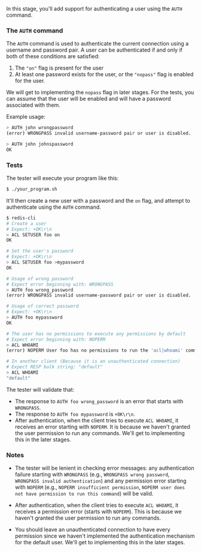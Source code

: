 In this stage, you'll add support for authenticating a user using the `AUTH` command.

### The `AUTH` command

The `AUTH` command is used to authenticate the current connection using a username and password pair. A user can be authenticated if and only if both of these conditions are satisfied:

1. The `"on"` flag is present for the user
2. At least one password exists for the user, or the `"nopass"` flag is enabled for the user.

We will get to implementing the `nopass` flag in later stages. For the tests, you can assume that the user will be enabled and will have a password associated with them.

Example usage:

```bash
> AUTH john wrongpassword
(error) WRONGPASS invalid username-password pair or user is disabled.

> AUTH john johnspassword
OK
```

### Tests

The tester will execute your program like this:

```bash
$ ./your_program.sh
```

It'll then create a new user with a password and the `on` flag, and attempt to authenticate using the `AUTH` command.

```bash
$ redis-cli
# Create a user
# Expect: +OK\r\n
> ACL SETUSER foo on
OK

# Set the user's password
# Expect: +OK\r\n
> ACL SETUSER foo >mypassword
OK

# Usage of wrong password
# Expect error beginning with: WRONGPASS
> AUTH foo wrong_password
(error) WRONGPASS invalid username-password pair or user is disabled.

# Usage of correct password
# Expect: +OK\r\n
> AUTH foo mypassword
OK

# The user has no permissions to execute any permissions by default
# Expect error beginning with: NOPERM
> ACL WHOAMI
(error) NOPERM User foo has no permissions to run the 'acl|whoami' command

# In another client (Because it is an unauthenticated connection)
# Expect RESP bulk string: "default" 
> ACL WHOAMI
"default"
```

The tester will validate that:
- The response to `AUTH foo wrong_password` is an error that starts with `WRONGPASS`.
- The response to `AUTH foo mypassword` is `+OK\r\n`.
- After authentication, when the client tries to execute `ACL WHOAMI`, it receives an error starting with `NOPERM`. 
It is because we haven't granted the user permission to run any commands. We'll get to implementing this in the later stages.

### Notes

- The tester will be lenient in checking error messages: any authentication failure starting with `WRONGPASS` (e.g., `WRONGPASS wrong password`, `WRONGPASS invalid authentication`) and any permission error starting with `NOPERM` (e.g., `NOPERM insufficient permission`, `NOPERM user does not have permission to run this command`) will be valid.

- After authentication, when the client tries to execute `ACL WHOAMI`, it receives a permission error (starts with `NOPERM`). This is because we haven't granted the user permission to run any commands.

- You should leave an unauthenticated connection to have every permission since we haven't implemented the authentication mechanism for the default user. We'll get to implementing this in the later stages.